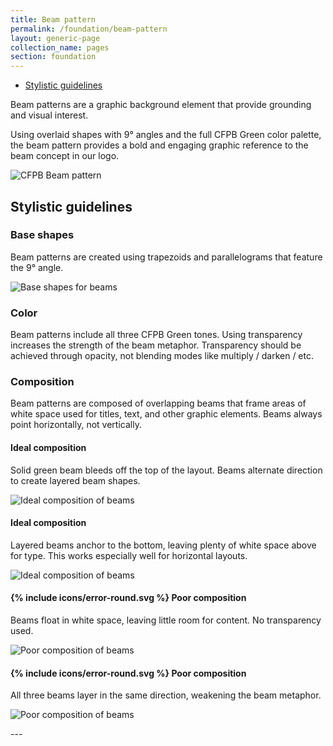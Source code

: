 ```yaml
---
title: Beam pattern
permalink: /foundation/beam-pattern
layout: generic-page
collection_name: pages
section: foundation
---
```

- [Stylistic guidelines](#stylistic-guidelines)

<div class="content-67 content-first" markdown="1">

Beam patterns are a graphic background element that provide grounding and visual interest.

Using overlaid shapes with 9&deg; angles and the full CFPB Green color palette, the beam pattern provides a bold and engaging graphic reference to the beam concept in our logo.

</div>

<div class="content-33 content-last" markdown="1">

![CFPB Beam pattern](https://cfpb.github.io/design-manual/static/img/beams/Beams0_@2.png "CFPB Beam pattern")

</div>

## Stylistic guidelines

<div class="content-100 content-first" markdown="1">

### Base shapes

</div>

<div class="content-25" markdown="1">

Beam patterns are created using
trapezoids and parallelograms that
feature the 9&deg; angle.

</div>

<div class="content-75" markdown="1">

![Base shapes for beams](https://cfpb.github.io/design-manual/static/img/beams/Beams3.png "Base shapes for beams")

</div>

<div class="content-67 content-first" markdown="1">

### Color

Beam patterns include all three CFPB Green tones. Using transparency increases the strength of the beam metaphor. Transparency should be achieved through opacity, not blending modes like multiply / darken / etc.

</div>

<div class="content-33 content-last" markdown="1">

</div>

<div class="content-67 content-first" markdown="1">

### Composition
Beam patterns are composed of overlapping beams that frame areas of white space used for titles, text, and other graphic elements. Beams always point horizontally, not vertically.

</div>

<div class="content-33 content-last" markdown="1">

</div>

<div class="content-25" markdown="1">

#### Ideal composition

Solid green beam bleeds off the top of the layout. Beams alternate direction to create layered beam shapes.

</div>

<div class="content-75" markdown="1">

![Ideal composition of beams](https://cfpb.github.io/design-manual/static/img/beams/Beams4.png "Ideal beams")

</div>

<div class="content-25" markdown="1">

#### Ideal composition

Layered beams anchor to the bottom, leaving plenty of white space above for type. This works
especially well for horizontal layouts.

</div>

<div class="content-75" markdown="1">

![Ideal composition of beams](https://cfpb.github.io/design-manual/static/img/beams/Beams5.png "Ideal beams")

</div>

<div class="content-25" markdown="1">

<h4 class="warning" markdown="1">{% include icons/error-round.svg %} Poor composition</h4>

Beams float in white space, leaving little room for content. No transparency used.

</div>

<div class="content-75" markdown="1">

![Poor composition of beams](https://cfpb.github.io/design-manual/static/img/beams/Beams6.png "Poor composition of beams")

</div>

<div class="content-25" markdown="1">

<h4 class="warning" markdown="1">{% include icons/error-round.svg %} Poor composition</h4>

All three beams layer in the same direction, weakening the beam metaphor.

</div>

<div class="content-75" markdown="1">

![Poor composition of beams](https://cfpb.github.io/design-manual/static/img/beams/Beams7.png "Poor composition of beams")

</div>
---
